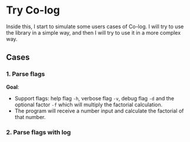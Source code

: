 # Try Co-log
Inside this, I start to simulate some users cases of Co-log. I will try to use the library in a simple way, and then I will try to use it in a more complex way.

## Cases
### 1. Parse flags
**Goal**:
- Support flags: help flag `-h`, verbose flag `-v`, debug flag `-d` and the optional factor `-f` which will multiply the factorial calculation.
- The program will receive a number input and calculate the factorial of that number.



### 2. Parse flags with log
